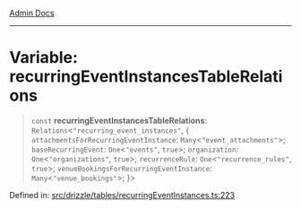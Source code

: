 [Admin Docs](/)

***

# Variable: recurringEventInstancesTableRelations

> `const` **recurringEventInstancesTableRelations**: `Relations`\<`"recurring_event_instances"`, \{ `attachmentsForRecurringEventInstance`: `Many`\<`"event_attachments"`\>; `baseRecurringEvent`: `One`\<`"events"`, `true`\>; `organization`: `One`\<`"organizations"`, `true`\>; `recurrenceRule`: `One`\<`"recurrence_rules"`, `true`\>; `venueBookingsForRecurringEventInstance`: `Many`\<`"venue_bookings"`\>; \}\>

Defined in: [src/drizzle/tables/recurringEventInstances.ts:223](https://github.com/Sourya07/talawa-api/blob/4e4298c85a0d2c28affa824f2aab7ec32b5f3ac5/src/drizzle/tables/recurringEventInstances.ts#L223)

